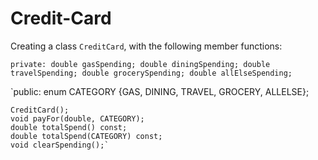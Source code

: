 # Credit-Card

Creating a class `CreditCard`, with the following member functions:

`private:
    double gasSpending;
    double diningSpending;
    double travelSpending;
    double grocerySpending;
    double allElseSpending;`
    
 `public:
    enum CATEGORY {GAS, DINING, TRAVEL, GROCERY, ALLELSE};
    
    CreditCard();
    void payFor(double, CATEGORY); 
    double totalSpend() const;
    double totalSpend(CATEGORY) const;
    void clearSpending();`
